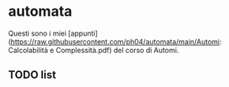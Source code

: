 # automata

Questi sono i miei [appunti](https://raw.githubusercontent.com/ph04/automata/main/Automi: Calcolabilità e Complessità.pdf) del corso di Automi.

## TODO list


